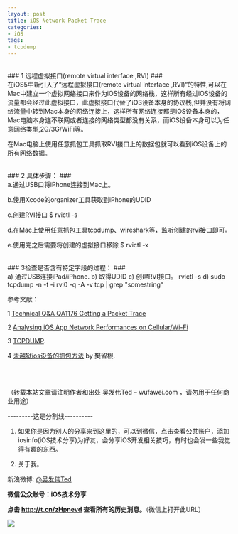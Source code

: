 ```yaml
---
layout: post  
title: iOS Network Packet Trace   
categories:  
- iOS  
tags:    
- tcpdump  
---   
```

 
<br/>
### 1 远程虚拟接口(remote virtual interface ,RVI) ###
<br/>
在iOS5中新引入了“远程虚拟接口(remote virtual interface ,RVI)“的特性,可以在Mac中建立一个虚拟网络接口来作为iOS设备的网络栈，这样所有经过iOS设备的流量都会经过此虚拟接口，此虚拟接口代替了iOS设备本身的协议栈,但并没有将网络流量中转到Mac本身的网络连接上，这样所有网络连接都是iOS设备本身的，Mac电脑本身连不联网或者连接的网络类型都没有关系，而iOS设备本身可以为任意网络类型,2G/3G/WiFi等。

在Mac电脑上使用任意抓包工具抓取RVI接口上的数据包就可以看到iOS设备上的所有网络数据。


<br/>
### 2 具体步骤： ###
<br/>
a.通过USB口将iPhone连接到Mac上。 

b.使用Xcode的organizer工具获取到iPhone的UDID

c.创建RVI接口
   $ rvictl -s 

d.在Mac上使用任意抓包工具tcpdump、wireshark等，监听创建的rvi接口即可。

e.使用完之后需要将创建的虚拟接口移除 $ rvictl -x

<br/>
### 3检查是否含有特定字段的过程： ###
<br/>
a)   通过USB连接iPad/iPhone.   
b)   取得UDID   
c) 创建RVI接口。    rvictl -s   
d)  sudo tcpdump -n -t -i rvi0 -q -A -v tcp | grep "somestring“





参考文献：

1 [Technical Q&A QA1176 Getting a Packet Trace](http://developer.apple.com/library/mac/#qa/qa1176/_index.html) 

2 [Analysing iOS App Network Performances on Cellular/Wi-Fi]( http://blog.manbolo.com/2013/02/22/analysing-ios-app-network-performances-on-cellularwifi)

3 [TCPDUMP](http://www.tcpdump.org/tcpdump_man.html).

4 [未越狱ios设备的抓包方法](http://fanliugen.com/?p=351) by 樊留根.

<br/>
<br/>

（转载本站文章请注明作者和出处 吴发伟Ted – wufawei.com ，请勿用于任何商业用途）

---------这是分割线----------
<br />

1) 如果你是因为别人的分享来到这里的，可以到微信，点击查看公共账户，添加
   iosinfo(iOS技术分享)为好友，会分享iOS开发相关技巧，有时也会发一些我觉得有趣的东西。

  
2)  关于我。  

新浪微博: [@吴发伟Ted](http://weibo.com/wufawei)

**微信公众账号：iOS技术分享**

 **点击     **<http://t.cn/zHpnevd>**   查看所有的历史消息。**（微信上打开此URL）

                 
![](http://farm3.staticflickr.com/2861/8836295022_023774dd2f_m.jpg)